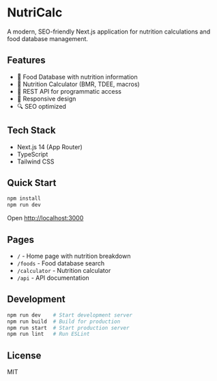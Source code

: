 # NutriCalc

A modern, SEO-friendly Next.js application for nutrition calculations and food database management.

## Features

- 🍔 Food Database with nutrition information
- 🧮 Nutrition Calculator (BMR, TDEE, macros)
- 🔌 REST API for programmatic access
- 📱 Responsive design
- 🔍 SEO optimized

## Tech Stack

- Next.js 14 (App Router)
- TypeScript
- Tailwind CSS

## Quick Start

```bash
npm install
npm run dev
```

Open [http://localhost:3000](http://localhost:3000)

## Pages

- `/` - Home page with nutrition breakdown
- `/foods` - Food database search
- `/calculator` - Nutrition calculator
- `/api` - API documentation

## Development

```bash
npm run dev    # Start development server
npm run build  # Build for production
npm run start  # Start production server
npm run lint   # Run ESLint
```

## License

MIT 